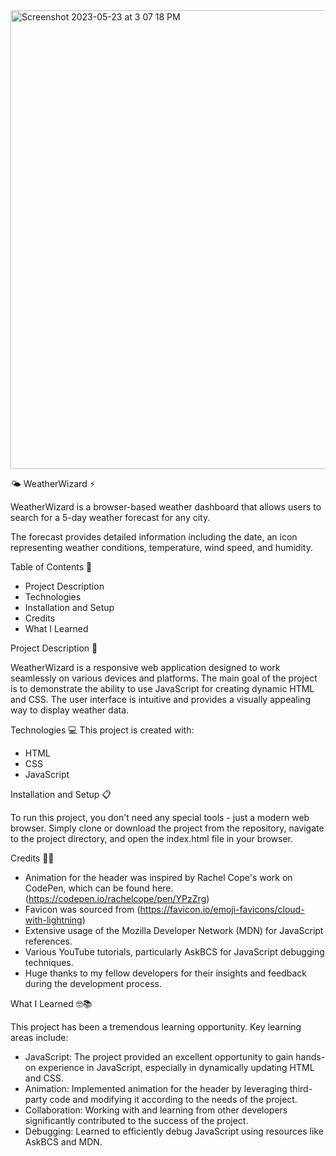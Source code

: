 <img width="734" alt="Screenshot 2023-05-23 at 3 07 18 PM" src="https://github.com/elavallee13/WeatherWizard/assets/126723001/504b129e-e331-4404-9cac-725352794fce">

🌤️ WeatherWizard ⚡️

WeatherWizard is a browser-based weather dashboard that allows users to search for a 5-day weather forecast for any city. 

The forecast provides detailed information including the date, an icon representing weather conditions, temperature, wind speed, and humidity.

Table of Contents 📖
* Project Description
* Technologies
* Installation and Setup
* Credits
* What I Learned

Project Description 📜

WeatherWizard is a responsive web application designed to work seamlessly on various devices and platforms. The main goal of the project is to demonstrate the ability to use JavaScript for creating dynamic HTML and CSS. The user interface is intuitive and provides a visually appealing way to display weather data.

Technologies 💻
This project is created with:
* HTML
* CSS
* JavaScript

Installation and Setup 📋

To run this project, you don't need any special tools - just a modern web browser. Simply clone or download the project from the repository, navigate to the project directory, and open the index.html file in your browser.

Credits 🙌🏼
* Animation for the header was inspired by Rachel Cope's work on CodePen, which can be found here. (https://codepen.io/rachelcope/pen/YPzZrg)
* Favicon was sourced from (https://favicon.io/emoji-favicons/cloud-with-lightning)
* Extensive usage of the Mozilla Developer Network (MDN) for JavaScript references.
* Various YouTube tutorials, particularly AskBCS for JavaScript debugging techniques.
* Huge thanks to my fellow developers for their insights and feedback during the development process.

What I Learned 🤓📚

This project has been a tremendous learning opportunity. Key learning areas include:
* JavaScript: The project provided an excellent opportunity to gain hands-on experience in JavaScript, especially in dynamically updating HTML and CSS.
* Animation: Implemented animation for the header by leveraging third-party code and modifying it according to the needs of the project.
* Collaboration: Working with and learning from other developers significantly contributed to the success of the project.
* Debugging: Learned to efficiently debug JavaScript using resources like AskBCS and MDN.
